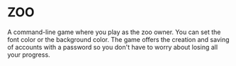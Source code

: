 # ZOO
A command-line game where you play as the zoo owner. You can set the font color or the background color. The game offers the creation and saving of accounts with a password so you don't have to worry about losing all your progress.
